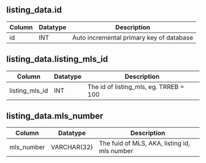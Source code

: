 ## listing_data.id
| Column | Datatype | Description | 
| --- | --- | --- |
| id | INT | Auto incremental primary key of database |

## listing_data.listing_mls_id
| Column | Datatype | Description | 
| --- | --- | --- |
| listing_mls_id | INT | The id of listing_mls, eg. TRREB = 100 |

## listing_data.mls_number
| Column | Datatype | Description | 
| --- | --- | --- |
| mls_number | VARCHAR(32) | The fuid of MLS, AKA, listing id, mls number |
```
```

